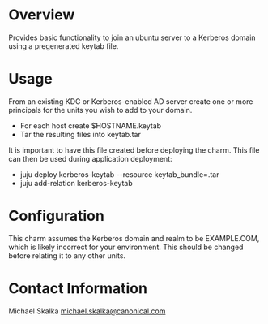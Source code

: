# Overview

Provides basic functionality to join an ubuntu server to a Kerberos domain using
a pregenerated keytab file.

# Usage

From an existing KDC or Kerberos-enabled AD server create one or more principals
for the units you wish to add to your domain.

  - For each host create $HOSTNAME.keytab
  - Tar the resulting files into keytab.tar

It is important to have this file created before deploying the charm. This file
can then be used during application deployment:

  - juju deploy kerberos-keytab --resource keytab_bundle=<path-to-file>.tar
  - juju add-relation kerberos-keytab <some-other-principal-charm>

# Configuration

This charm assumes the Kerberos domain and realm to be EXAMPLE.COM, which is
likely incorrect for your environment. This should be changed before relating
it to any other units.

# Contact Information

Michael Skalka
michael.skalka@canonical.com
